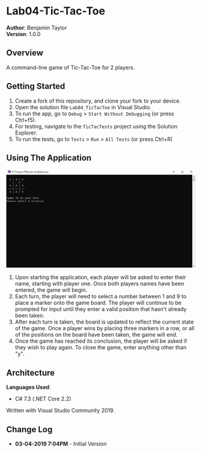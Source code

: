 # Lab04-Tic-Tac-Toe
**Author**: Benjamin Taylor  
**Version**: 1.0.0

## Overview
A command-line game of Tic-Tac-Toe for 2 players.

## Getting Started
1. Create a fork of this repository, and clone your fork to your device.
2. Open the solution file `Lab04_TicTacToe` in Visual Studio.
3. To run the app, go to `Debug` > `Start Without Debugging` (or press Ctrl+f5).
4. For testing, navigate to the `TicTacTests` project using the Solution Explorer.
5. To run the tests, go to `Tests` > `Run` > `All Tests` (or press Ctrl+R)

## Using The Application
![Screenshot](./assets/screenshot.webp)
1. Upon starting the application, each player will be asked to enter their name, starting with player one. Once both players names have been entered, the game will begin.
2. Each turn, the player will need to select a number between 1 and 9 to place a marker onto the game board.
The player will continue to be prompted for input until they enter a valid position that hasn't already been taken.
3. After each turn is taken, the board is updated to reflect the current state of the game. Once a player wins by placing three markers in a row, 
or all of the positions on the board have been taken, the game will end.
4. Once the game has reached its conclusion, the player will be asked if they wish to play again. To close the game, enter anything other than "y".

## Architecture
**Languages Used**:
- C# 7.3 (.NET Core 2.2)

Written with Visual Studio Community 2019.

## Change Log
- **03-04-2019 7:04PM** - Initial Version